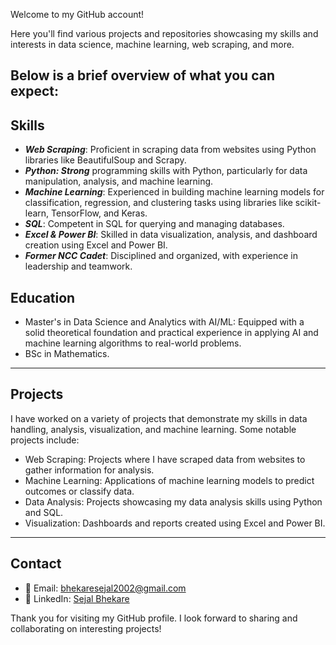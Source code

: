 Welcome to my GitHub account!

Here you'll find various projects and repositories showcasing my skills and interests in data science, machine learning, web scraping, and more. 

Below is a brief overview of what you can expect:
---
## Skills
- ***Web Scraping***: Proficient in scraping data from websites using Python libraries like BeautifulSoup and Scrapy.
- ***Python: Strong*** programming skills with Python, particularly for data manipulation, analysis, and machine learning.
- ***Machine Learning***: Experienced in building machine learning models for classification, regression, and clustering tasks using libraries like scikit-learn, TensorFlow, and Keras.
- ***SQL***: Competent in SQL for querying and managing databases.
- ***Excel & Power BI***: Skilled in data visualization, analysis, and dashboard creation using Excel and Power BI.
- ***Former NCC Cadet***: Disciplined and organized, with experience in leadership and teamwork.

  
## Education
- Master's in Data Science and Analytics with AI/ML: Equipped with a solid theoretical foundation and practical experience in applying AI and machine learning algorithms to real-world problems.
- BSc in Mathematics.
---
## Projects

  I have worked on a variety of projects that demonstrate my skills in data handling, analysis, visualization, and machine learning. Some notable projects include:

- Web Scraping: Projects where I have scraped data from websites to gather information for analysis.
- Machine Learning: Applications of machine learning models to predict outcomes or classify data.
- Data Analysis: Projects showcasing my data analysis skills using Python and SQL.
- Visualization: Dashboards and reports created using Excel and Power BI.

---

## Contact
- 📧 Email: bhekaresejal2002@gmail.com
- 💼 LinkedIn: [Sejal Bhekare ](www.linkedin.com/in/sejal-bhekare)

Thank you for visiting my GitHub profile. I look forward to sharing and collaborating on interesting projects!





